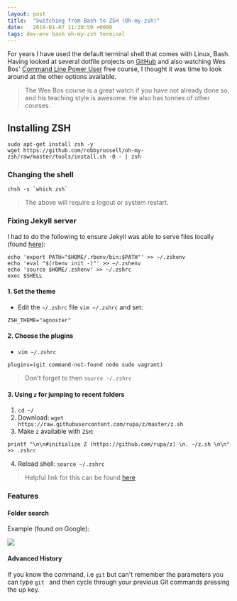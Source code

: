 ```yaml
---
layout: post
title:  "Switching from Bash to ZSH (Oh-my-zsh)"
date:   2018-01-07 11:20:59 +0000
tags: dev-env bash oh-my-zsh terminal
---
```


For years I have used the default terminal shell that comes with Linux, Bash. Having looked at several dotfile projects on [GitHub](https://dotfiles.github.io)
and also watching Wes Bos' [Command Line Power User](http://commandlinepoweruser.com/) free course, I thought it was time to look around at the other options available.

> The Wes Bos course is a great watch if you have not already done so, and his teaching style is awesome. He also has tonnes of other courses.

## Installing ZSH

```
sudo apt-get install zsh -y
wget https://github.com/robbyrussell/oh-my-zsh/raw/master/tools/install.sh -O - | zsh
```

### Changing the shell

```
chsh -s `which zsh`
```

> The above will require a logout or system restart.

### Fixing Jekyll server

I had to do the following to ensure Jekyll was able to serve files locally (found [here](https://stackoverflow.com/a/34362519/3032618)):

```
echo 'export PATH="$HOME/.rbenv/bin:$PATH"' >> ~/.zshenv
echo 'eval "$(rbenv init -)"' >> ~/.zshenv
echo 'source $HOME/.zshenv' >> ~/.zshrc
exec $SHELL
```

#### 1. Set the theme

- Edit the `~/.zshrc` file `vim ~/.zshrc` and set:

```
ZSH_THEME="agnoster"
```

#### 2. Choose the plugins

- `vim ~/.zshrc`

```
plugins=(git command-not-found node sudo vagrant)
```

> Don't forget to then `source ~/.zshrc`

#### 3. Using `z` for jumping to recent folders
1. `cd ~/`
2. Download: `wget https://raw.githubusercontent.com/rupa/z/master/z.sh`
3. Make `z` available with `ZSH`:
```
printf "\n\n#initialize Z (https://github.com/rupa/z) \n. ~/z.sh \n\n" >> .zshrc
```
4. Reload shell: `source ~/.zshrc`

> Helpful link for this can be found [here](https://www.vultr.com/docs/boost-productivity-with-z-and-zsh-on-ubuntu)

### Features

#### Folder search

Example (found on Google):

![](https://camo.githubusercontent.com/28cbb7ca8080a540dca9371e738fb35e1ff1373e/68747470733a2f2f7261772e6769746875622e636f6d2f7368656e67796f752f6265726b7368656c662d7a73682d706c7567696e2f6d61737465722f696d616765732f6265726b7368656c662e676966)

#### Advanced History

If you know the command, i.e `git` but can't remember the parameters you can type `git ` and then cycle through your previous Git commands pressing the up key.